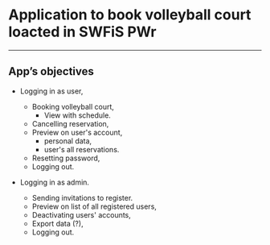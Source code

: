 # Application to book volleyball court loacted in SWFiS PWr

----
## App’s objectives
- Logging in as user,
   - Booking volleyball court,
      - View with schedule.
   - Cancelling reservation,
   - Preview on user's account,
      - personal data,
      - user's all reservations.
   - Resetting password,
   - Logging out.

- Logging in as admin.
   - Sending invitations to register.
   - Preview on list of all registered users,
   - Deactivating users' accounts,
   - Export data (?),
   - Logging out.